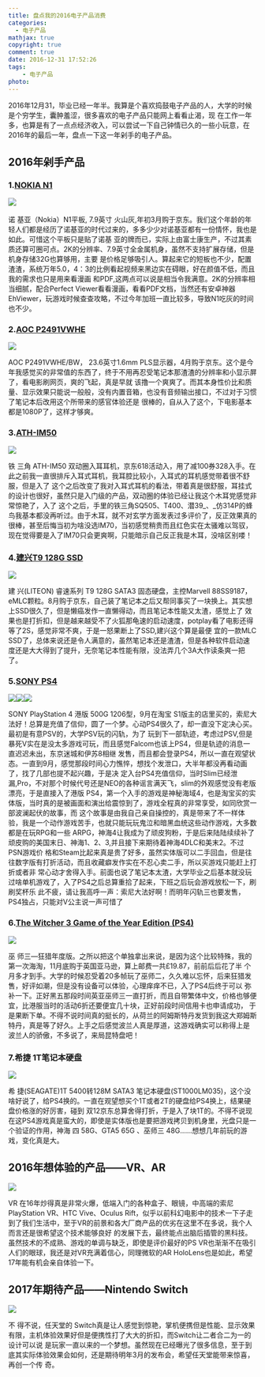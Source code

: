 ```yaml
---
title: 盘点我的2016电子产品消费
categories:
  - 电子产品
mathjax: true
copyright: true
comment: true
date: 2016-12-31 17:52:26
tags:
    - 电子产品
photo:
---
```


2016年12月31，毕业已经一年半。我算是个喜欢捣鼓电子产品的人，大学的时候是个穷学生，囊肿羞涩，很多喜欢的电子产品只能网上看看止渴，现 在工作一年多，也算是有了一点点经济收入，可以尝试一下自己钟情已久的一些小玩意，在2016年的最后一年，盘点一下这一年剁手的电子产品。
<!-- more -->

## 2016年剁手产品

### 1.[NOKIA N1](https://item.jd.com/1860108.html)

![](http://wx3.sinaimg.cn/mw690/8bf96619gy1fgz2g6dhn7j20b40b475x.jpg)   

诺 基亚（Nokia）N1平板, 7.9英寸 火山灰,年初3月购于京东。我们这个年龄的年轻人们都是经历了诺基亚的时代过来的，多多少少对诺基亚都有一份情怀，我也是如此。可惜这个平板只是贴了诺基 亚的牌而已，实际上由富士康生产，不过其素质还算可圈可点。2K的分辨率、7.9英寸全金属机身，虽然不支持扩展存储，但是机身存储32G也算够用，主要 是价格足够吸引人。算起来它的短板也不少，配置渣渣，系统万年5.0，4：3的比例看起视频来黑边实在碍眼，好在颜值不低，而且我的需求也只是用来看漫画 和PDF,这两点可以说是相当令我满意。2K的分辨率相当细腻，配合Perfect Viewer看看漫画，看看PDF文档，当然还有安卓神器EhViewer，玩游戏时候查查攻略，不过今年加班一直比较多，导致N1吃灰的时间也不少。

### 2.[AOC P2491VWHE](https://item.jd.com/2168838.html)

![](http://wx1.sinaimg.cn/mw690/8bf96619gy1fgz2g74deqj20e80aowhx.jpg) 

AOC P2491VWHE/BW， 23.6英寸1.6mm PLS显示器，4月购于京东。这个是今年我感觉买的非常值的东西了，终于不用再忍受笔记本那渣渣的分辨率和小显示屏了，看电影刷网页，爽的飞起，真是早就 该撸一个爽爽了。而其本身性价比和质量、显示效果只能说一般般，没有内置音箱，也没有音频输出接口，不过对于习惯了笔记本后改用这个所带来的感官体验还是 很棒的，自从入了这个，下电影基本都是1080P了，这样才够爽。

### 3.[ATH-IM50](https://item.jd.com/1029008.html)

[![](http://ww2.sinaimg.cn/large/8bf96619gy1fgz2g9j86zj20b40b4wgn.jpg)](http://wx2.sinaimg.cn/large/8bf96619gy1fgz2g9j86zj20b40b4wgn.jpg) 

铁 三角 ATH-IM50 双动圈入耳耳机，京东618活动入，用了减100券328入手。在此之前我一直很排斥入耳式耳机，我耳腔比较小，入耳式的耳机感觉带着很不舒服，但是入了 这个之后改变了我对入耳式耳机的看法，带着真是很舒服，耳挂式的设计也很好，虽然只是入门级的产品，双动圈的体验已经让我这个木耳党感觉非常惊艳了，入了 这个之后，手里的铁三角SQ505、T400、潜39_、_仿314P的蜂鸟我基本都没再听过。由于木耳，就不对玄学方面发表过多评价了，反正效果真的很棒，甚至后悔当初为啥没选IM70，当初感觉稍贵而且红色实在太骚难以驾驭，现在觉得要是入了IM70只会更爽啊，只能暗示自己反正我是木耳，没啥区别喽！

### 4.[建兴T9 128G SSD](https://item.jd.com/2210087.html)

![](http://wx2.sinaimg.cn/large/8bf96619gy1fgz2g7f7yjj20e70aqgsa.jpg) 

建 兴(LITEON) 睿速系列 T9 128G SATA3 固态硬盘，主控Marvell 88SS9187， eMLC颗粒。8月购于京东，自己装了笔记本之后又帮同事买了一块换上。其实想上SSD很久了，但是懒癌发作一直懒得动，而且笔记本性能又太渣，感觉上了 效果也是打折扣，但是越来越受不了火狐那龟速的启动速度，potplay看了电影还得等了2S，感觉非常不爽，于是一怒果断上了SSD,建兴这个算是最便 宜的一款MLC SSD了，总体来说还是令人满意的，虽然笔记本还是渣渣，但是各种软件启动速度还是大大得到了提升，无奈笔记本性能有限，没法弄几个3A大作读条爽一把 了。

### 5.[SONY PS4](https://item.taobao.com/item.htm?spm=a1z09.2.0.0.s3I2fM&id=36675389855&_u=vuk25d4e8c0)

![](http://wx3.sinaimg.cn/mw690/8bf96619gy1fgz2g84uyhj20e70aqn0x.jpg)![](http://wx1.sinaimg.cn/mw690/8bf96619gy1fgz2g908dlj20e70aqtdv.jpg)![](http://wx2.sinaimg.cn/large/8bf96619gy1fgz2g87n6yj20e70aq0yh.jpg) 

SONY PlayStation 4 港版 500G 1206型，9月在淘宝 S1版主的店里买的，索尼大法好！总算是充值了信仰，圆了一个梦。心动PS4很久了，却一直没下定决心买。最初是有意PSV的，大学PSV玩的闪轨，为了 玩到下一部轨迹，考虑过PSV,但是暴死V实在是没太多游戏可玩，而且感觉Falcom也该上PS4，但是轨迹的消息一直迟迟未出，东京迷城和伊苏8相继 发售，而且都会登录PS4，所以一直在观望状态。一直到9月，感觉那段时间心力憔悴，想找个发泄口，大半年都没再看动画了，找了几部也提不起兴趣，于是决 定入台PS4充值信仰，当时Slim已经泄漏,Pro，不对那个时候代号还是NEO的各种谣言满天飞，slim的外观感觉没有老版漂亮，于是直接入了港版 PS4，第一个入手的游戏是神秘海域4，也是淘宝买的实体版，当时真的是被画面和演出给震惊到了，游戏全程真的非常享受，如同欣赏一部波澜起伏的故事，而 这个故事是由我自己亲自操控的，真是带来了不一样体验，我是一个动作游戏苦手，也就只能玩玩鬼泣和暗黑血统这些动作游戏，大多数都是在玩RPG和一些 ARPG，神海4让我成为了顽皮狗粉，于是后来陆陆续续补了顽皮购的美国末日、神海1、2、3,并且接下来期待着神海4DLC和美末2。不过PSN游戏价 格和Steam比起来真是贵了好多，虽然实体版可以二手回血，但是往往数字版有打折活动，而且收藏癖发作实在不忍心卖二手，所以买游戏只能赶上打折或者非 常心动才舍得入手。前面也说了笔记本太渣，大学毕业之后基本就没玩过啥单机游戏了，入了PS4之后总算重拾了起来，下班之后玩会游戏放松一下，刷刷奖杯乐 此不疲，请让我高呼一声：索尼大法好啊！而明年闪轨三也要发售，PS4独占，只能对V公主说一声可惜了 

### 6.[The Witcher 3 Game of the Year Edition (PS4)](https://www.amazon.co.uk/Witcher-Game-Year-PS4/dp/B01JYW2F1G/ref=sr_1_1?ie=UTF8&qid=1480087688&sr=8-1&keywords=The+Witcher+3)

![](http://wx4.sinaimg.cn/large/8bf96619gy1fgz2g5ppi6j20b60e8tgz.jpg) 

巫 师三—狂猎年度版。之所以把这个单独拿出来说，是因为这个比较特殊，我的第一次海淘，11月底购于英国亚马逊，算上邮费一共£19.87，前前后后花了半 个月多才到手。大学的时候忍受着20多帧玩了巫师二，久久难以忘怀，后来狂猎发售，好评如潮，但是没有设备可以体验，心理痒痒不已，入了PS4后终于可以 弥补一下。正好黑五那段时间英亚巫师三一直打折，而且自带繁体中文，价格也够便宜，比港服当时的活动6折还要便宜几十块，正好前段时间信用卡也申请成功， 于是果断下单。不得不说时间真的挺长的，从荷兰的阿姆斯特丹发货到我这大郑姆斯特丹，真是等了好久。上手之后感觉波兰人真是厚道，这游戏确实可以称得上是 波兰人的骄傲，不多说了，来局昆特盘吧！

### 7.希捷 1T笔记本硬盘

![](http://wx2.sinaimg.cn/large/8bf96619gy1fgz2g94rhgj208y06rdhz.jpg) 

希 捷(SEAGATE)1T 5400转128M SATA3 笔记本硬盘(ST1000LM035)，这个没啥好说了，给PS4换的。一直在观望想买个1T或者2T的硬盘给PS4换上，结果硬盘价格涨的好厉害，碰到 双12京东总算舍得打折，于是入了块1T的。不得不说现在这PS4游戏真是蛮大的，即使是实体版也是要把游戏拷贝到机身里，光盘只是一个验证的作用，神海 四 58G、GTA5 65G 、巫师三 48G......想想几年前玩的游戏，变化真是大。

## 2016年想体验的产品——VR、AR

![](http://wx1.sinaimg.cn/large/8bf96619gy1fgz2g6js5nj20a506bmxu.jpg) 

VR 在16年炒得真是非常火爆，低端入门的各种盒子、眼镜，中高端的索尼PlayStation VR、HTC Vive、Oculus Rift，似乎以前科幻电影中的技术一下子走到了我们生活中，至于VR的前景和各大厂商产品的优劣在这里不在多说，我个人而言还是很希望这个技术能够良好 的发展下去，最终能点出脑后插管的黑科技。虽然技术的不成熟、游戏的单调与缺乏，即使是评价最好的PS VR也渐渐不在吸引人们的眼球，我还是对VR充满着信心，同理微软的AR HoloLens也是如此，希望17年能有机会亲自体验一下。

## 2017年期待产品——Nintendo Switch

![](http://wx4.sinaimg.cn/large/8bf96619gy1fgz2g5xk6zj20ao0e80xb.jpg) 

不 得不说，任天堂的 Switch真是让人感觉到惊艳，掌机便携但是性能、显示效果有限，主机体验效果好但是便携性打了大大的折扣，而Switch让二者合二为一的设计可以说 是玩家一直以来的一个梦想。虽然现在已经曝光了很多信息，至于到底其实际体验效果会如何，还是期待明年3月的发布会，希望任天堂能带来惊喜，再创一个传 奇。